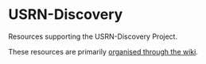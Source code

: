 # USRN-Discovery
Resources supporting the USRN-Discovery Project.

These resources are primarily [organised through the wiki](https://github.com/antleaf/USRN-Discovery/wiki).
